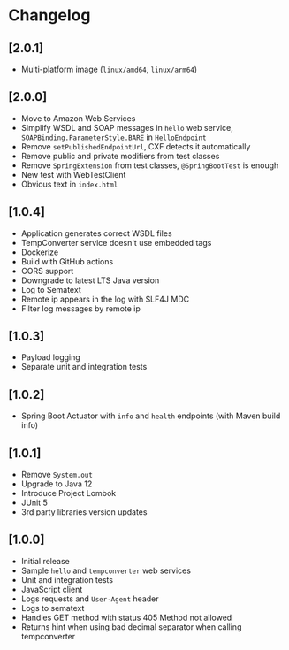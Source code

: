 # Changelog

## [2.0.1]

- Multi-platform image (`linux/amd64`, `linux/arm64`)

## [2.0.0]

- Move to Amazon Web Services
- Simplify WSDL and SOAP messages in `hello` web service, `SOAPBinding.ParameterStyle.BARE` in `HelloEndpoint`
- Remove `setPublishedEndpointUrl`, CXF detects it automatically
- Remove public and private modifiers from test classes
- Remove `SpringExtension` from test classes, `@SpringBootTest` is enough
- New test with WebTestClient
- Obvious text in `index.html`

## [1.0.4]

- Application generates correct WSDL files
- TempConverter service doesn't use embedded tags
- Dockerize
- Build with GitHub actions
- CORS support
- Downgrade to latest LTS Java version
- Log to Sematext
- Remote ip appears in the log with SLF4J MDC  
- Filter log messages by remote ip 

## [1.0.3]

- Payload logging
- Separate unit and integration tests

## [1.0.2]

- Spring Boot Actuator with `info` and `health` endpoints (with Maven build info)

## [1.0.1]

- Remove `System.out`
- Upgrade to Java 12
- Introduce Project Lombok
- JUnit 5
- 3rd party libraries version updates

## [1.0.0]

- Initial release
- Sample `hello` and `tempconverter` web services
- Unit and integration tests
- JavaScript client
- Logs requests and `User-Agent` header
- Logs to sematext
- Handles GET method with status 405 Method not allowed
- Returns hint when using bad decimal separator when calling tempconverter
